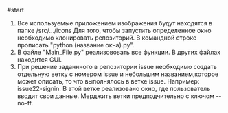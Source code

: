 #start
1. Все используемые приложением изображения будут находятся в папке /src/.../icons
Для того, чтобы запустить определенное окно необходимо клонировать репозиторий. В командной строке
прописать "python (название окна).py".
2. В файле "Main_File.py" реализововать все функции. В других файлах находится GUI.
3. При решение заданнного в репозитории issue необходимо создать отдельную ветку с номером issue и 
небольшим названием,которое может описать, то что выполнялось в ветке issue. Например: 
issue22-signin. В этой ветке реализовано окно, где пользователь вводит свои данные. 
Мерджить ветки предподчительно с ключом --no-ff.
